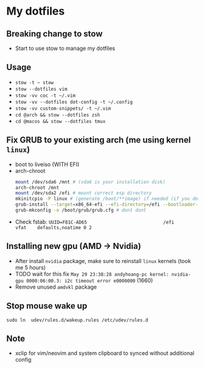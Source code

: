 # My dotfiles

## Breaking change to stow

* Start to use stow to manage my dotfiles

## Usage
* `stow -t ~ stow`
* `stow --dotfiles vim`
* `stow -vv coc -t ~/.vim`
* `stow -vv --dotfiles dot-config -t ~/.config`
* `stow -vv custom-snippets/ -t ~/.vim`
* `cd @arch && stow --dotfiles zsh`
* `cd @macos && stow --dotfiles tmux`


## Fix GRUB to your existing arch (me using kernel `linux`)
- boot to liveiso (WITH EFI)
- arch-chroot
    ```sh
    mount /dev/sda6 /mnt # (sda6 is your installation disk)
    arch-chroot /mnt
    mount /dev/sda2 /efi # mount correct esp directory
    mkinitcpio -P linux # (generate /boot/**image) if needed (if you dont mount esp to `/boot` you  cant) (me don't know why)
    grub-install --target=x86_64-efi --efi-directory=/efi --bootloader-id=arch_grub2 --recheck --debug # optional (fix grub menu entry), dont know when should yet
    grub-mkconfig -o /boot/grub/grub.cfg # dont dont
    ```
- Check fstab: `UUID=F81C-AD65                            /efi      vfat    defaults,noatime 0 2`

## Installing new gpu (AMD -> Nvidia)

* After install `nvidia` package, make sure to reinstall `linux` kernels (took me 5 hours)
* TODO wait for this fix `May 29 23:38:28 andyhoang-pc kernel: nvidia-gpu 0000:06:00.3: i2c timeout error e0000000` (1660)
* Remove unused `amdvkl` package

## Stop mouse wake up
 `sudo ln  udev/rules.d/wakeup.rules /etc/udev/rules.d`

## Note
- xclip for vim/neovim and system clipboard to synced without additional config
